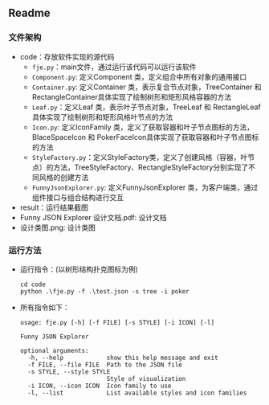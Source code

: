 ## Readme



### 文件架构

+ code：存放软件实现的源代码
  + `fje.py`：main文件，通过运行该代码可以运行该软件
  + `Component.py`: 定义Component 类，定义组合中所有对象的通用接口
  + `Container.py`: 定义Container 类，表示复合节点对象，TreeContainer 和 RectangleContainer具体实现了绘制树形和矩形风格容器的方法
  + `Leaf.py`：定义Leaf 类，表示叶子节点对象，TreeLeaf 和 RectangleLeaf具体实现了绘制树形和矩形风格叶节点的方法
  + `Icon.py`: 定义IconFamily 类，定义了获取容器和叶子节点图标的方法，BlaceSpaceIcon 和 PokerFaceIcon具体实现了获取容器和叶子节点图标的方法
  + `StyleFactory.py`：定义StyleFactory类，定义了创建风格（容器，叶节点）的方法，TreeStyleFactory、RectangleStyleFactory分别实现了不同风格的创建方法
  + `FunnyJsonExplorer.py`: 定义FunnyJsonExplorer 类，为客户端类，通过组件接口与组合结构进行交互
+ result：运行结果截图
+ Funny JSON Explorer 设计文档.pdf: 设计文档
+ 设计类图.png: 设计类图


### 运行方法

+ 运行指令：(以树形结构扑克图标为例)

  ```shell
  cd code 
  python .\fje.py -f .\test.json -s tree -i poker
  ```

+ 所有指令如下：

  ```shell
  usage: fje.py [-h] [-f FILE] [-s STYLE] [-i ICON] [-l]
  
  Funny JSON Explorer
  
  optional arguments:
    -h, --help            show this help message and exit
    -f FILE, --file FILE  Path to the JSON file
    -s STYLE, --style STYLE
                          Style of visualization
    -i ICON, --icon ICON  Icon family to use
    -l, --list            List available styles and icon families
  ```

  

  

  
